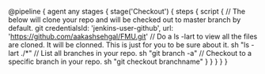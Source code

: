 @pipeline {
   agent any
   stages {
    stage('Checkout') {
      steps {
        script {
           // The below will clone your repo and will be checked out to master branch by default.
           git credentialsId: 'jenkins-user-github', url: 'https://github.com/aakashsehgal/FMU.git'
           // Do a ls -lart to view all the files are cloned. It will be clonned. This is just for you to be sure about it.
           sh "ls -lart ./*" 
           // List all branches in your repo. 
           sh "git branch -a"
           // Checkout to a specific branch in your repo.
           sh "git checkout branchname"
          }
       }
    }
  }
}
